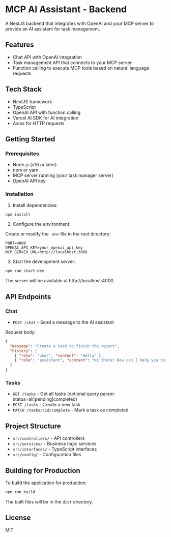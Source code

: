 # MCP AI Assistant - Backend

A NestJS backend that integrates with OpenAI and your MCP server to provide an AI assistant for task management.

## Features

- Chat API with OpenAI integration
- Task management API that connects to your MCP server
- Function calling to execute MCP tools based on natural language requests

## Tech Stack

- NestJS framework
- TypeScript
- OpenAI API with function calling
- Vercel AI SDK for AI integration
- Axios for HTTP requests

## Getting Started

### Prerequisites

- Node.js (v16 or later)
- npm or yarn
- MCP server running (your task manager server)
- OpenAI API key

### Installation

1. Install dependencies:

```bash
npm install
```

2. Configure the environment:

Create or modify the `.env` file in the root directory:

```
PORT=4000
OPENAI_API_KEY=your_openai_api_key
MCP_SERVER_URL=http://localhost:3000
```

3. Start the development server:

```bash
npm run start:dev
```

The server will be available at http://localhost:4000.

## API Endpoints

### Chat

- `POST /chat` - Send a message to the AI assistant

Request body:
```json
{
  "message": "Create a task to finish the report",
  "history": [
    { "role": "user", "content": "Hello" },
    { "role": "assistant", "content": "Hi there! How can I help you today?" }
  ]
}
```

### Tasks

- `GET /tasks` - Get all tasks (optional query param: status=all|pending|completed)
- `POST /tasks` - Create a new task
- `PATCH /tasks/:id/complete` - Mark a task as completed

## Project Structure

- `src/controllers/` - API controllers
- `src/services/` - Business logic services
- `src/interfaces/` - TypeScript interfaces
- `src/config/` - Configuration files

## Building for Production

To build the application for production:

```bash
npm run build
```

The built files will be in the `dist` directory.

## License

MIT
